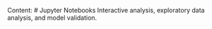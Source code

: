 Content: # Jupyter Notebooks
Interactive analysis, exploratory data analysis, and model validation.
